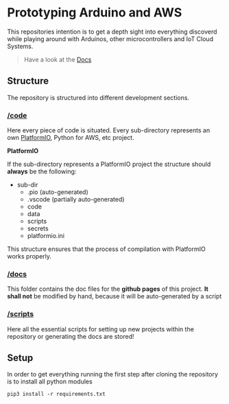 # Prototyping Arduino and AWS
This repositories intention is to get a depth sight into everything discoverd while playing around with Arduinos, other microcontrollers and IoT Cloud Systems.

> Have a look at the [Docs](https://ece-iot.github.io/Prototyping/)

## Structure 

The repository is structured into different development sections.

### [/code](code/)

Here every piece of code is situated. Every sub-directory represents an own [PlatformIO](https://platformio.org), Python for AWS, etc project. 

**PlatformIO**

If the sub-directory represents a PlatformIO project the structure should **always** be the following:

- sub-dir
  - .pio (auto-generated)
  - .vscode (partially auto-generated)
  - code 
  - data
  - scripts
  - secrets
  - platformio.ini

This structure ensures that the process of compilation with PlatformIO works properly.

### [/docs](docs/)

This folder contains the doc files for the **github pages** of this project. **It shall not** be modified by hand, because it will be auto-generated by a script

### [/scripts](scripts/)

Here all the essential scripts for setting up new projects within the repository or generating the docs are stored!

## Setup

In order to get everything running the first step after cloning the repository is to install all python modules

```shell
pip3 install -r requirements.txt
```
